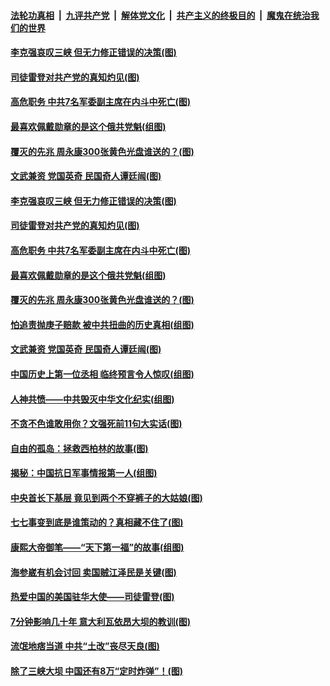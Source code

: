 ####  [法轮功真相](../../../../basic/blob/master/README.md?t=07101931) &nbsp;|&nbsp; [九评共产党](../../../../9ping.md/blob/master/README.md?t=07101931) &nbsp;|&nbsp; [解体党文化](../../../../jtdwh.md/blob/master/README.md?t=07101931)  &nbsp;|&nbsp; [共产主义的终极目的](../../../../gczydzjmd.md/blob/master/README.md?t=07101931) &nbsp;|&nbsp; [魔鬼在统治我们的世界](../../../../mgztzwmdsj.md/blob/master/README.md?t=07101931) 

#### [李克强哀叹三峡 但无力修正错误的决策(图)](../pages/p6/937538.md?t=07101931) 

#### [司徒雷登对共产党的真知灼见(图)](../pages/p6/934960.md?t=07101931) 

#### [高危职务 中共7名军委副主席在内斗中死亡(图)](../pages/p6/937966.md?t=07101931) 

#### [最喜欢佩戴勋章的是这个俄共党魁(组图)](../pages/p6/938666.md?t=07101931) 

#### [覆灭的先兆 周永康300张黄色光盘谁送的？(图)](../pages/p6/938537.md?t=07101931) 

#### [文武兼资 党国英奇 民国奇人谭廷闿(图)](../pages/p6/938512.md?t=07101931) 

#### [李克强哀叹三峡 但无力修正错误的决策(图)](../pages/p6/937538.md?t=07101931) 

#### [司徒雷登对共产党的真知灼见(图)](../pages/p6/934960.md?t=07101931) 

#### [高危职务 中共7名军委副主席在内斗中死亡(图)](../pages/p6/937966.md?t=07101931) 

#### [最喜欢佩戴勋章的是这个俄共党魁(组图)](../pages/p6/938666.md?t=07101931) 

#### [覆灭的先兆 周永康300张黄色光盘谁送的？(图)](../pages/p6/938537.md?t=07101931) 

#### [怕追责抛庚子赔款 被中共扭曲的历史真相(组图)](../pages/p6/938779.md?t=07101931) 

#### [文武兼资 党国英奇 民国奇人谭廷闿(图)](../pages/p6/938512.md?t=07101931) 

#### [中国历史上第一位丞相 临终预言令人惊叹(组图)](../pages/p6/938665.md?t=07101931) 

#### [人神共愤——中共毁灭中华文化纪实(组图)](../pages/p6/938791.md?t=07101931) 

#### [不贪不色谁敢用你？文强死前11句大实话(图)](../pages/p6/938533.md?t=07101931) 

#### [自由的孤岛：拯救西柏林的故事(图)](../pages/p6/938683.md?t=07101931) 

#### [揭秘：中国抗日军事情报第一人(组图)](../pages/p6/938662.md?t=07101931) 

#### [中央首长下基层 竟见到两个不穿裤子的大姑娘(图)](../pages/p6/937961.md?t=07101931) 

#### [七七事变到底是谁策动的？真相藏不住了(图)](../pages/p6/918522.md?t=07101931) 

#### [康熙大帝御笔——“天下第一福”的故事(组图)](../pages/p6/938350.md?t=07101931) 

#### [海参崴有机会讨回 卖国贼江泽民是关键(图)](../pages/p6/938782.md?t=07101931) 

#### [热爱中国的美国驻华大使——司徒雷登(图)](../pages/p6/934961.md?t=07101931) 

#### [7分钟影响几十年 意大利瓦依昂大坝的教训(图)](../pages/p6/937542.md?t=07101931) 

#### [流氓地痞当道 中共“土改”丧尽天良(图)](../pages/p6/937896.md?t=07101931) 

#### [除了三峡大坝 中国还有8万“定时炸弹”！(图)](../pages/p6/937540.md?t=07101931) 

